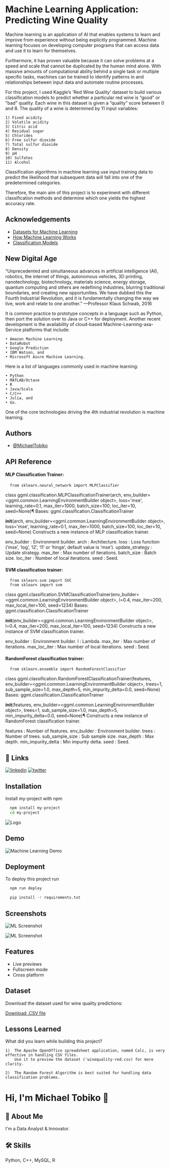 
# Machine Learning Application: Predicting Wine Quality

Machine learning is an application of AI that enables systems to learn and improve from experience without being explicitly programmed. Machine learning focuses on developing computer programs that can access data and use it to learn for themselves.

Furthermore, it has proven valuable because it can solve problems at a speed and scale that cannot be duplicated by the human mind alone. With massive amounts of computational ability behind a single task or multiple specific tasks, machines can be trained to identify patterns in and relationships between input data and automate routine processes. 

For this project, I used Kaggle’s 'Red Wine Quality' dataset to build various classification models to predict whether a particular red wine is “good" or "bad" quality. Each wine in this dataset is given a “quality” score between 0 and 8. The quality of a wine is determined by 11 input variables:

    1) Fixed acidity
    2) Volatile acidity
    3) Citric acid
    4) Residual sugar
    5) Chlorides
    6) Free sulfur dioxide
    7) Total sulfur dioxide
    8) Density
    9) pH
    10) Sulfates
    11) Alcohol

Classification algorithms in machine learning use input training data to predict the likelihood that subsequent data will fall into one of the predetermined categories.

Therefore, the main aim of this project is to experiment with different classification methods and determine which one yields the highest accuracy rate.

 

## Acknowledgements

 - [Datasets for Machine Learning](https://pub.towardsai.net/best-datasets-for-machine-learning-data-science-computer-vision-nlp-ai-c9541058cf4f)
 - [How Machine Learning Works](https://www.ibm.com/cloud/learn/machine-learning)
 - [Classification Models](https://www.educative.io/blog/scikit-learn-cheat-sheet-classification-regression-methods)

## New Digital Age

“Unprecedented and simultaneous advances in artificial intelligence (AI), robotics,
the internet of things, autonomous vehicles, 3D printing, nanotechnology, biotechnology, materials science, energy storage, quantum computing and others are
redefining industries, blurring traditional boundaries, and creating new opportunities. We have dubbed this the Fourth Industrial Revolution, and it is fundamentally
changing the way we live, work and relate to one another.”
—Professor Klaus Schwab, 2016

It is common practice to prototype concepts in a language such as
Python, then port the solution over to Java or C++ for deployment. Another
recent development is the availability of cloud-based Machine-Learning-asa-Service platforms that include:

    • Amazon Machine Learning
    • DataRobot
    • Google Prediction
    • IBM Watson, and
    • Microsoft Azure Machine Learning.

Here is a list of languages commonly used in machine
learning:

    • Python
    • MATLAB/Octave
    • R
    • Java/Scala
    • C/C++
    • Julia, and
    • Go.

One of the core technologies driving the 4th industrial revolution is
machine learning.
## Authors

- [@MichaelTobiko](https://www.github.com/miketobz)


## API Reference

#### MLP Classification Trainer:

```http
  from sklearn.neural_network import MLPClassifier
```
class ggml.classification.MLPClassificationTrainer(arch, env_builder=<ggml.common.LearningEnvironmentBuilder object>, loss='mse', learning_rate=0.1, max_iter=1000, batch_size=100, loc_iter=10, seed=None)¶
Bases: ggml.classification.ClassificationTrainer

__init__(arch, env_builder=<ggml.common.LearningEnvironmentBuilder object>, loss='mse', learning_rate=0.1, max_iter=1000, batch_size=100, loc_iter=10, seed=None)
Constructs a new instance of MLP classification trainer.

env_builder : Environment builder. arch : Architecture. loss : Loss function (‘mse’, ‘log’, ‘l2’, ‘l1’ or ‘hinge’, default value is ‘mse’). update_strategy : Update strategy. max_iter : Max number of iterations. batch_size : Batch size. loc_iter : Number of local iterations. seed : Seed.


#### SVM classification trainer:

```http
  from sklearn.svm import SVC
  from sklearn import svm
```
class ggml.classification.SVMClassificationTrainer(env_builder=<ggml.common.LearningEnvironmentBuilder object>, l=0.4, max_iter=200, max_local_iter=100, seed=1234)
Bases: ggml.classification.ClassificationTrainer

__init__(env_builder=<ggml.common.LearningEnvironmentBuilder object>, l=0.4, max_iter=200, max_local_iter=100, seed=1234)
Constructs a new instance of SVM classification trainer.

env_builder : Environment builder. l : Lambda. max_iter : Max number of iterations. max_loc_iter : Max number of local iterations. seed : Seed.


#### RandomForest classification trainer:

```http
  from sklearn.ensemble import RandomForestClassifier
```
class ggml.classification.RandomForestClassificationTrainer(features, env_builder=<ggml.common.LearningEnvironmentBuilder object>, trees=1, sub_sample_size=1.0, max_depth=5, min_impurity_delta=0.0, seed=None)
Bases: ggml.classification.ClassificationTrainer

__init__(features, env_builder=<ggml.common.LearningEnvironmentBuilder object>, trees=1, sub_sample_size=1.0, max_depth=5, min_impurity_delta=0.0, seed=None)¶
Constructs a new instance of RandomForest classification trainer.

features : Number of features. env_builder : Environment builder. trees : Number of trees. sub_sample_size : Sub sample size. max_depth : Max depth. min_impurity_delta : Min impurity delta. seed : Seed.


## 🔗 Links

[![linkedin](https://img.shields.io/badge/linkedin-0A66C2?style=for-the-badge&logo=linkedin&logoColor=white)](https://www.linkedin.com/in/michael-tobiko-1563a693)
[![twitter](https://img.shields.io/badge/twitter-1DA1F2?style=for-the-badge&logo=twitter&logoColor=white)](https://twitter.com/MichaelTobiko)


## Installation

Install my-project with npm

```bash
  npm install my-project
  cd my-project
```
    
![Logo](https://www.einfochips.com/blog/wp-content/uploads/2018/11/how-to-develop-machine-learning-applications-for-business-featured.jpg)


## Demo

![Machine Learning Demo](https://miro.medium.com/max/1400/1*SuKim2w9IPbRxdtz23UNcw.gif)

## Deployment

To deploy this project run

```bash
  npm run deploy
```

```bash
  pip install -r requirements.txt
```
## Screenshots

![ML Screenshot](https://encrypted-tbn0.gstatic.com/images?q=tbn:ANd9GcQUAI8CYSFw1EAyc7Pfst8eOpgnxB-w3BFIxQ&usqp=CAU)

![ML Screenshot](https://serokell.io/files/cr/crlo72ua.22_(2)_(1).jpg)


## Features

- Live previews
- Fullscreen mode
- Cross platform


## Dataset

Download the dataset used for wine quality predictions:

[Download .CSV file](https://archive.ics.uci.edu/ml/machine-learning-databases/wine-quality/)


## Lessons Learned

What did you learn while building this project? 

    1)  The Apache OpenOffice spreadsheet application, named Calc, is very effective in handling CSV files.
        Use it to preview the dataset ('winequality-red.csv) for more clarity.

    2)  The Random Forest Algorithm is best suited for handling data classification problems.


# Hi, I'm Michael Tobiko 👋


## 🚀 About Me
I'm a Data Analyst & Innovator.


## 🛠 Skills
Python, C++, MySQL, R

